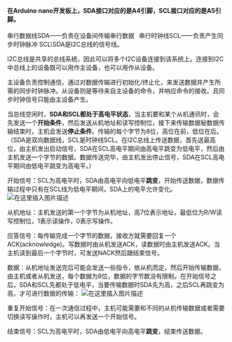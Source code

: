 #### 在Arduino nano开发板上，SDA接口对应的是A4引脚，SCL接口对应的是A5引脚。

串行数据线SDA——负责在设备间传输串行数据 
串行时钟线SCL——负责产生同步时钟脉冲
SCL\SDA是I2C总线的信号线。

I2C总线是共享的总线系统，因此可以将多个I2C设备连接到该系统上。连接到I2C中总线上的设备既可以用作主设备，也可以用作从设备。

主设备负责控制通信，通过对数据传输进行初始化/终止化，来发送数据并产生所需的同步时钟脉冲。从设备则是等待来自主设备的命令，并响应命令的接收。且同步时钟信号只能由主设备产生。

当总线空闲时，**SDA和SCL都处于高电平状态**，当主机要和某个从机通讯时，会先发送一个**开始条件**，然后发送从机地址和读写控制位，接下来传输数据秘数据传输结束时，主机会发送**停止条件**。传输的每个字节为8位，高位在前，低位在后。（SDA是双向数据线，SCL是时钟线SCL。在I2C总线上传送数据，首先送最高位，由主机发出启动信号，SDA在SCL高电平期间由高电平跳变为低电平，然后由主机发送一个字节的数据。数据传送完毕，由主机发出停止信号，SDA在SCL高电平期间由低电平跳变为高电平。）

开始信号：SCL为高电平时，SDA由高电平向低电平**跳变**，开始传送数据，数据传输过程中只有在SCL线为低电平期间，SDA上的电平允许变化。
![在这里插入图片描述](https://img-blog.csdnimg.cn/20201229155152510.png?x-oss-process=image/watermark,type_ZmFuZ3poZW5naGVpdGk,shadow_10,text_aHR0cHM6Ly9ibG9nLmNzZG4ubmV0L1RhbkxuZ0I=,size_16,color_FFFFFF,t_70)

从机地址：主机发送的第一个字节为从机地址，高7位表示地址，最低位为R/W读写控制位，1表示读操作，0表示写操作。

应答信号：每传输完成一个字节的数据，接收方就需要回复一个ACK(acknowledge)。写数据时由从机发送ACK，读数据时由主机发送ACK。当主机读到最后一个字节时，可发送NACK然后跟结束信号。

数据：从机地址发送完后可能会发送一些指令，依从机而定，然后开始传输数据，由主机或者从机发送，每个数据为8位，数据的字节数没有限制。在开始信号之后，SDA和SCL先都处于低电平，当要传输数据时SDA先为高，之后SCL再跳变为高，才可进行数据的传输：
![在这里插入图片描述](https://img-blog.csdnimg.cn/20201229155126826.png?x-oss-process=image/watermark,type_ZmFuZ3poZW5naGVpdGk,shadow_10,text_aHR0cHM6Ly9ibG9nLmNzZG4ubmV0L1RhbkxuZ0I=,size_16,color_FFFFFF,t_70)

重复开始信号：在一次通信过程中，主机可能需要和不同的从机传输数据或者需要切换读写操作时，主机可以再发送一个开始信号。

结束信号：SCL为高电平时，SDA由低电平向高电平**跳变**，结束传送数据。